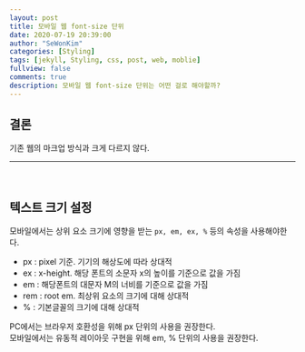```yaml
---
layout: post
title: 모바일 웹 font-size 단위
date: 2020-07-19 20:39:00
author: "SeWonKim"
categories: [Styling]
tags: [jekyll, Styling, css, post, web, moblie]
fullview: false
comments: true
description: 모바일 웹 font-size 단위는 어떤 걸로 해야할까?
---
```


## 결론

기존 웹의 마크업 방식과 크게 다르지 않다.
 　 
  　 

---
 　 
  　 
## 텍스트 크기 설정

모바일에서는 상위 요소 크기에 영향을 받는 `px, em, ex, %` 등의 속성을 사용해야한다.

- px : pixel 기준. 기기의 해상도에 따라 상대적
- ex : x-height. 해당 폰트의 소문자 x의 높이를 기준으로 값을 가짐
- em : 해당폰트의 대문자 M의 너비를 기준으로 값을 가짐
- rem : root em. 최상위 요소의 크기에 대해 상대적
- % : 기본글꼴의 크기에 대해 상대적


PC에서는 브라우저 호환성을 위해 px 단위의 사용을 권장한다.     
모바일에서는 유동적 레이아웃 구현을 위해 em, % 단위의 사용을 권장한다.